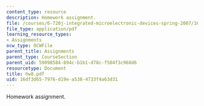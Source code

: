 ```yaml
---
content_type: resource
description: Homework assignment.
file: /courses/6-720j-integrated-microelectronic-devices-spring-2007/16df3d657976d19ea5384733f4a63d31_hw8.pdf
file_type: application/pdf
learning_resource_types:
- Assignments
ocw_type: OCWFile
parent_title: Assignments
parent_type: CourseSection
parent_uid: 59098584-894c-b1b1-d78c-f504f3c968d6
resourcetype: Document
title: hw8.pdf
uid: 16df3d65-7976-d19e-a538-4733f4a63d31
---
```

Homework assignment.


